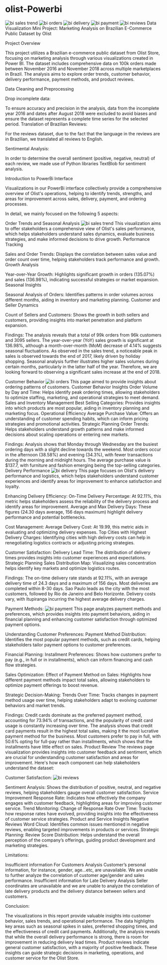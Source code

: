 # olist-Powerbi
![bi sales trend](https://github.com/user-attachments/assets/d7083ed2-9f1f-416a-8467-d21fd906f94a)
![bi orders](https://github.com/user-attachments/assets/2f833d17-835b-483b-b9d0-e130907c8c86)
![bi delivery](https://github.com/user-attachments/assets/89d25584-fe6b-4a3f-8985-4e5f5fe4e7c1)
![bi payment](https://github.com/user-attachments/assets/e876ff08-e993-4b83-af3e-6a09d86d94ae)
![bi reviews](https://github.com/user-attachments/assets/3c2ebbad-51be-4d8f-a696-dc428d1cb8e7)
Data Visualization Mini Project: 
Marketing Analysis on Brazilian E-Commerce Public Dataset by Olist

Project Overview

This project utilizes a Brazilian e-commerce public dataset from Olist Store, focusing on marketing analysis through various visualizations created in Power BI. The dataset includes comprehensive data on 100k orders made between November 2016 and November 2018 across multiple marketplaces in Brazil. The analysis aims to explore order trends, customer behavior, delivery performance, payment methods, and product reviews.

Data Cleaning and Preprocessing


Drop incomplete data:


To ensure accuracy and precision in the analysis, data from the incomplete year 2016 and dates after August 2018 were excluded  to avoid biases and ensure the dataset represents a complete time series for the selected period.
Translation of Brazilian Reviews:


For the reviews dataset, due to the fact that the language in the reviews are in Brazilian, we translated all reviews to English.


Sentimental Analysis:


In order to determine the overall sentiment (positive, negative, neutral) of each review, we made use of Python libraries  TextBlob for sentiment analysis.

Introduction to PowerBi Interface


Visualizations in our PowerBi interface collectively provide a comprehensive overview of Olist's operations, helping to identify trends, strengths, and areas for improvement across sales, delivery, payment, and ordering processes.

In detail, we mainly focused on the following 5 aspects:

Order Trends and Seasonal Analysis
![bi sales trend](https://github.com/user-attachments/assets/d7083ed2-9f1f-416a-8467-d21fd906f94a)
This visualization aims to offer stakeholders a comprehensive view of Olist's sales performance, which helps stakeholders understand sales dynamics, evaluate business strategies, and make informed decisions to drive growth.
Performance Tracking


Sales and Order Trends: 
Displays the correlation between sales value and order count over time, helping stakeholders track performance and growth.
Growth Analysis


Year-over-Year Growth: 
Highlights significant growth in orders (135.07%) and sales (136.98%), indicating successful strategies or market expansion.
Seasonal Insights


Seasonal Analysis of Orders: 
Identifies patterns in order volumes across different months, aiding in inventory and marketing planning.
Customer and Seller Dynamics


Count of Sellers and Customers: 
Shows the growth in both sellers and customers, providing insights into market penetration and platform expansion.

Findings:
The analysis reveals that  a total of 99k orders from 96k customers and 3095 sellers. The year-over-year (YoY) sales growth is significant at 136.98%, although a month-over-month (MoM) decrease of 4.14% suggests seasonal fluctuations. 
As observed in the sales trend, a noticeable peak in sales is observed towards the end of 2017, likely driven by holiday shopping. Seasonal analysis further illustrates higher sales volumes during certain months, particularly in the latter half of the year. Therefore, we are looking forward to observing a significant sales increase at the end of 2018. 

Customer Behavior
![bi orders](https://github.com/user-attachments/assets/2f833d17-835b-483b-b9d0-e130907c8c86)
This page aimed to provide insights about ordering patterns of customers.
Customer Behavior Insights
Order Volume by Day and Time: Helps identify peak ordering times, allowing stakeholders to optimize staffing, marketing, and operational strategies to meet demand.
Sales and Inventory Management
Best Selling Categories: Provides insights into which products are most popular, aiding in inventory planning and marketing focus.
Operational Efficiency
Average Purchase Value: Offers an understanding of customer spending habits, which can inform pricing strategies and promotional activities.
Strategic Planning
Order Trends: Helps stakeholders understand growth patterns and make informed decisions about scaling operations or entering new markets.

Findings:
Analysis shows that  Monday through Wednesday are the busiest ordering days with a slight decline towards the weekend. Most orders occur in the afternoon (38.58%) and evening (34.3%), with fewer transactions during the morning and midnight hours. The average purchase value is $137.7, with furniture and fashion emerging being the top-selling categories.
Delivery Performance
![bi delivery](https://github.com/user-attachments/assets/89d25584-fe6b-4a3f-8985-4e5f5fe4e7c1)
This page focuses on Olist's delivery performance and logistics, which helps stakeholders understand customer experiences and identify areas for improvement to enhance satisfaction and loyalty.

Enhancing Delivery Efficiency:
On-Time Delivery Percentage: At 92.11%, this metric helps stakeholders assess the reliability of the delivery process and identify areas for improvement.
Average and Max Delivery Days: These figures (24.30 days average, 156 days maximum) highlight delivery performance and potential bottlenecks.

Cost Management:
Average Delivery Cost: At 19.99, this metric aids in evaluating and optimizing delivery expenses.
Top Cities with Highest Delivery Charges: Identifying cities with high delivery costs can help in renegotiating logistics contracts or adjusting pricing strategies.

Customer Satisfaction:
Delivery Lead Time: The distribution of delivery times provides insights into customer experiences and expectations.
Strategic Planning
Sales Distribution Map: Visualizing sales concentration helps identify key markets and optimize logistics routes.

Findings:
The on-time delivery rate stands at 92.11%, with an average delivery time of 24.3 days and a maximum of 156 days. Most deliveries are completed within 8-30 days. Sao Paulo leads as the city with the most customers, followed by Rio de Janeiro and Belo Horizonte. Delivery costs vary, with Itupiranga incurring the highest average delivery charges.

Payment Methods:
![bi payment](https://github.com/user-attachments/assets/e876ff08-e993-4b83-af3e-6a09d86d94ae)
This page analyzes payment methods and preferences, which provides insights into payment behaviors, aiding in financial planning and enhancing customer satisfaction through optimized payment options.

Understanding Customer Preferences:
Payment Method Distribution: Identifies the most popular payment methods, such as credit cards, helping stakeholders tailor payment options to customer preferences.

Financial Planning:
Installment Preferences: Shows how customers prefer to pay (e.g., in full or in installments), which can inform financing and cash flow strategies.

Sales Optimization:
Effect of Payment Method on Sales: Highlights how different payment methods impact total sales, allowing stakeholders to optimize payment offerings to boost revenue.

Strategic Decision-Making:
Trends Over Time: Tracks changes in payment method usage over time, helping stakeholders adapt to evolving customer behaviors and market trends.

Findings:
Credit cards dominate as the preferred payment method, accounting for 73.94% of transactions, and the popularity of credit card usage is constantly increasing over time.
The analysis shows that credit card payments result in the highest total sales, making it the most lucrative payment method for the business.
Most customers prefer to pay in full, with 50.6% opting for full-pay rather than installments, which shows that the installments have little effect on sales.
Product Review
The reviews page visualization provides insights into customer feedback and sentiment, which are crucial for understanding customer satisfaction and areas for improvement. Here's how each component can help stakeholders understand the dataset:

Customer Satisfaction:
![bi reviews](https://github.com/user-attachments/assets/3c2ebbad-51be-4d8f-a696-dc428d1cb8e7)

Sentiment Analysis: Shows the distribution of positive, neutral, and negative reviews, helping stakeholders gauge overall customer satisfaction.
Service Improvement
Response Rate: Indicates how effectively the company engages with customer feedback, highlighting areas for improving customer service.
Trend Monitoring:
Change of Response Rate Over Time: Tracks how response rates have evolved, providing insights into the effectiveness of customer service strategies.
Product and Service Insights
Negative Reviews Word Cloud: Identifies common issues mentioned in negative reviews, enabling targeted improvements in products or services.
Strategic Planning:
Review Score Distribution: Helps understand the overall perception of the company’s offerings, guiding product development and marketing strategies.

Limitations:


Insufficient information For Customers Analysis
Customer’s personal information, for instance, gender, age…etc, are unavailable. We are unable to further analyze the correlation of customer age/gender and sales performance.
Insufficient information for Late Delivery Analysis
Seller coordinates are unavailable and we are unable to analyze the correlation of late delivery products and the delivery  distance between sellers and customers.

Conclusion:


The visualizations in this report provide valuable insights into customer behavior, sales trends, and operational performance. The data highlights key areas such as seasonal spikes in sales, preferred shopping times, and the effectiveness of credit card payments. Additionally, the analysis reveals that while the overall delivery performance is strong, there is room for improvement in reducing delivery lead times. Product reviews indicate general customer satisfaction, with a majority of positive feedback. These insights can guide strategic decisions in marketing, operations, and customer service for the Olist Store.
